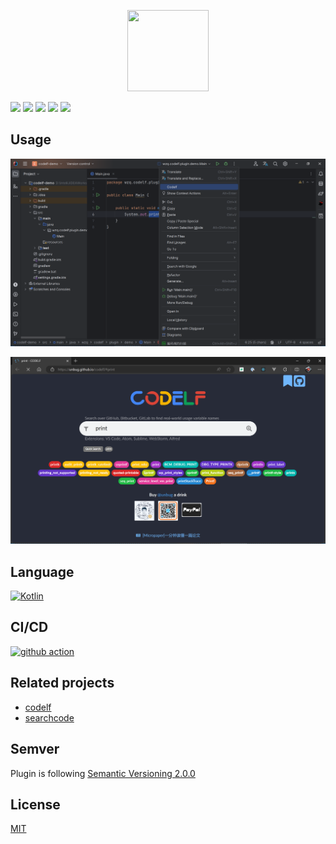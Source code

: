 <p align="center">
    <img width="130px" height="130px" src='https://user-images.githubusercontent.com/799578/50462941-8075fe80-09c3-11e9-89e7-af0cb7991406.png' alt="">
</p>

![](https://img.shields.io/jetbrains/plugin/v/wzq.codelf.plugin) ![](https://img.shields.io/jetbrains/plugin/r/stars/wzq.codelf.plugin) ![](https://img.shields.io/jetbrains/plugin/d/wzq.codelf.plugin) ![](https://img.shields.io/github/actions/workflow/status/Zhiqiang-Wu/idea-codelf-plugin/publish.yml) ![](https://img.shields.io/github/license/Zhiqiang-Wu/idea-codelf-plugin)

## Usage

![](./docs/screenshot1.png)

![](./docs/screenshot2.png)

## Language

[![Kotlin](https://skillicons.dev/icons?i=kotlin)](https://kotlinlang.org)

## CI/CD

[![github action](https://skillicons.dev/icons?i=github)](https://github.com/actions)

## Related projects

- [codelf](https://github.com/unbug/codelf)
- [searchcode](https://searchcode.com/)

## Semver

Plugin is following [Semantic Versioning 2.0.0](https://semver.org/)

## License

[MIT](./LICENSE)
